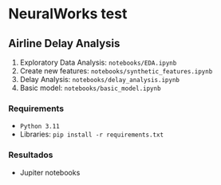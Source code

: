 # NeuralWorks test

## Airline Delay Analysis

1. Exploratory Data Analysis: `notebooks/EDA.ipynb`
2. Create new features: `notebooks/synthetic_features.ipynb`
3. Delay Analysis: `notebooks/delay_analysis.ipynb`
4. Basic model: `notebooks/basic_model.ipynb`

### Requirements
* `Python 3.11`
* Libraries: `pip install -r requirements.txt`

### Resultados
* Jupiter notebooks